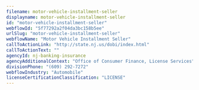 ```yaml
---
filename: motor-vehicle-installment-seller
displayname: motor-vehicle-installment-seller
id: "motor-vehicle-installment-seller"
webflowId: "5f77292a2f04da3bc158b5ee"
urlSlug: "motor-vehicle-installment-seller"
webflowName: "Motor Vehicle Installment Seller"
callToActionLink: "http://state.nj.us/dobi/index.html"
callToActionText: ""
agencyId: nj-banking-insurance
agencyAdditionalContext: "Office of Consumer Finance, License Services"
divisionPhone: "(609) 292-7272"
webflowIndustry: "Automobile"
licenseCertificationClassification: "LICENSE"
---
```

